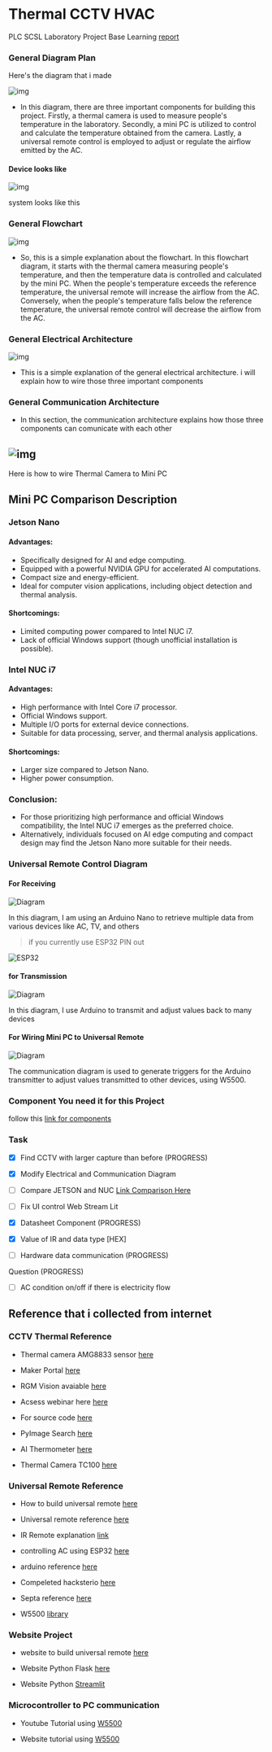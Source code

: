 # Thermal CCTV HVAC

PLC SCSL Laboratory Project Base Learning [report](https://itsacid-my.sharepoint.com/:w:/g/personal/2040221004_student_its_ac_id/EbupkjB1esBMlMnZHS9zQ2QBUzxRnBv61q4FnL3q58EvzA?e=yw7i2B)

### General Diagram Plan

Here's the diagram that i made

![img](doc/img/diagram_plan.png)

- In this diagram, there are three important components for building this project. Firstly, a thermal camera is used to measure people's temperature in the laboratory. Secondly, a mini PC is utilized to control and calculate the temperature obtained from the camera. Lastly, a universal remote control is employed to adjust or regulate the airflow emitted by the AC.

#### Device looks like

![img](doc/img/device.png)

system looks like this

### General Flowchart

![img](doc/img/flowchart.png)

- So, this is a simple explanation about the flowchart. In this flowchart diagram, it starts with the thermal camera measuring people's temperature, and then the temperature data is controlled and calculated by the mini PC. When the people's temperature exceeds the reference temperature, the universal remote will increase the airflow from the AC. Conversely, when the people's temperature falls below the reference temperature, the universal remote control will decrease the airflow from the AC.

### General Electrical Architecture

![img](doc/img/electrical_architecture.png)

- This is a simple explanation of the general electrical architecture. i will explain how to wire those three important components

### General Communication Architecture

- In this section, the communication architecture explains how those three components can comunicate with each other

## ![img](doc/img/communication_architecture.png)

Here is how to wire Thermal Camera to Mini PC

## Mini PC Comparison Description

### Jetson Nano

#### Advantages:

- Specifically designed for AI and edge computing.
- Equipped with a powerful NVIDIA GPU for accelerated AI computations.
- Compact size and energy-efficient.
- Ideal for computer vision applications, including object detection and thermal analysis.

#### Shortcomings:

- Limited computing power compared to Intel NUC i7.
- Lack of official Windows support (though unofficial installation is possible).

### Intel NUC i7

#### Advantages:

- High performance with Intel Core i7 processor.
- Official Windows support.
- Multiple I/O ports for external device connections.
- Suitable for data processing, server, and thermal analysis applications.

#### Shortcomings:

- Larger size compared to Jetson Nano.
- Higher power consumption.

### Conclusion:

- For those prioritizing high performance and official Windows compatibility, the Intel NUC i7 emerges as the preferred choice.
- Alternatively, individuals focused on AI edge computing and compact design may find the Jetson Nano more suitable for their needs.

### Universal Remote Control Diagram

#### For Receiving

![Diagram](doc/img/ur_receiver.png)

In this diagram, I am using an Arduino Nano to retrieve multiple data from various devices like AC, TV, and others

> if you currently use ESP32 PIN out

![ESP32](doc/img/ESP32.png)

#### for Transmission

![Diagram](doc/img/ur_transmitter.png)

In this diagram, I use Arduino to transmit and adjust values back to many devices

#### For Wiring Mini PC to Universal Remote

![Diagram](doc/img/ur_trigger.png)

The communication diagram is used to generate triggers for the Arduino transmitter to adjust values transmitted to other devices, using W5500.

### Component You need it for this Project

follow this [link for components](https://docs.google.com/spreadsheets/d/1vpriAi5HHOCgwNC7Mt6s1HICf34Qzx8J2fEp0PEnn2U/edit#gid=0)

### Task

- [x] Find CCTV with larger capture than before (PROGRESS)
- [x] Modify Electrical and Communication Diagram

- [ ] Compare JETSON and NUC [Link Comparison Here](https://docs.google.com/spreadsheets/d/1smyAvMr5_zLs4XbiOqaG5MXrTgi8uHW2DJUwPbSx77A/edit?hl=id#gid=0)

- [ ] Fix UI control Web Stream Lit

- [x] Datasheet Component (PROGRESS)

- [x] Value of IR and data type [HEX]

- [ ] Hardware data communication (PROGRESS)

Question (PROGRESS)

- [ ] AC condition on/off if there is electricity flow

## Reference that i collected from internet

### CCTV Thermal Reference

- Thermal camera AMG8833 sensor [here](https://learn.adafruit.com/adafruit-amg8833-8x8-thermal-camera-sensor)

- Maker Portal [here](https://github.com/makerportal)

- RGM Vision avaiable [here](https://www.rgmvision.com/infrared-computer-vision/)

- Acsess webinar here [here](https://www.youtube.com/watch?v=0o2d46kyR1Q)

- For source code [here](https://pyimagesearch.com/2022/10/10/introduction-to-infrared-vision-near-vs-mid-far-infrared-images/)

- PyImage Search [here](https://pyimagesearch.com/2022/10/24/thermal-vision-fever-detector-with-python-and-opencv-starter-project/)

- AI Thermometer [here](https://github.com/tomasz-lewicki/ai-thermometer)

- Thermal Camera TC100 [here](https://github.com/leswright1977/PyThermalCamera/)

### Universal Remote Reference

- How to build universal remote [here](https://www.youtube.com/watch?v=m7z4CU5mw9E)

- Universal remote reference [here](https://ieeexplore.ieee.org/document/8075906)

- IR Remote explanation [link](https://github.com/Arduino-IRremote/Arduino-IRremote)

- controlling AC using ESP32 [here](https://www.makerguides.com/control-air-conditioner-via-ir-with-esp32-esp8266/)

- arduino reference [here](https://www.electronicshub.org/diy-universal-remote-using-arduino/)

- Compeleted hacksterio [here](https://www.hackster.io/sainisagar7294/arduino-based-universal-tv-remote-09af2d)

- Septa reference [here](https://youtu.be/_nm4if-lusI?si=m2NDjdd2vk4Lo-Tv)

- W5500 [library](https://www.arduino.cc/reference/en/libraries/ethernet2/)

### Website Project

- website to build universal remote [here](https://www.viralsciencecreativity.com/post/universal-ir-remote-controller)

- Website Python Flask [here](https://pyimagesearch.com/2019/09/02/opencv-stream-video-to-web-browser-html-page/)

- Website Python [Streamlit](https://github.com/petermartens98/Streamlit-OpenCV-Webcam-Display-Web-App)

### Microcontroller to PC communication

- Youtube Tutorial using [W5500](https://www.youtube.com/watch?v=kB0jZ2dh_vA)

- Website tutorial using [W5500](https://mischianti.org/esp32-ethernet-w5500-with-plain-http-and-ssl-https/) 